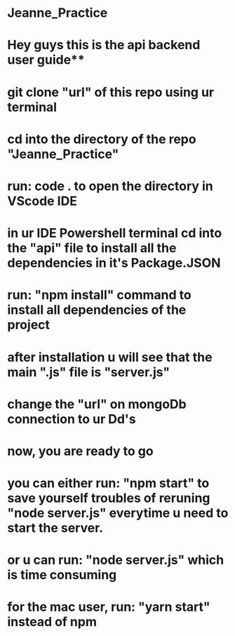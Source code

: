 # Jeanne_Practice

# Hey guys this is the api backend user guide**

# git clone "url" of this repo using ur terminal

# cd into the directory of the repo "Jeanne_Practice"

# run: code . to open the directory in VScode IDE

# in ur IDE Powershell terminal cd into the "api" file to install all the dependencies in it's Package.JSON

# run: "npm install" command to install all dependencies of the project

# after installation u will see that the main ".js" file is "server.js"

# change the "url" on mongoDb connection to ur Dd's

# now, you are ready to go

# you can either run: "npm start" to save yourself troubles of reruning "node server.js" everytime u need to start the server.
# or u can run: "node server.js" which is time consuming

# for the mac user, run: "yarn start" instead of npm
